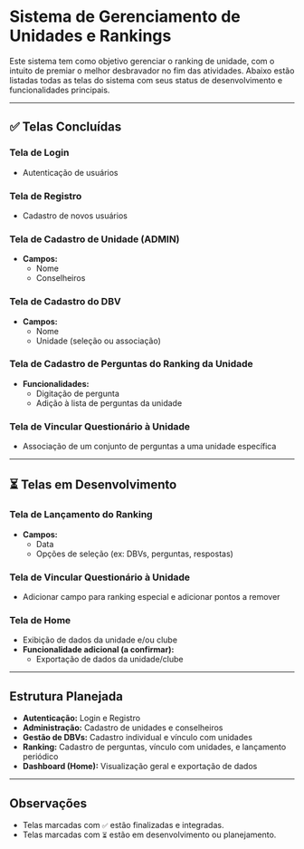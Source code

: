 # Sistema de Gerenciamento de Unidades e Rankings

Este sistema tem como objetivo gerenciar o ranking de unidade, com o intuito de premiar o melhor desbravador no fim das atividades. Abaixo estão listadas todas as telas do sistema com seus status de desenvolvimento e funcionalidades principais.

---

## ✅ Telas Concluídas

### Tela de Login

- Autenticação de usuários

### Tela de Registro

- Cadastro de novos usuários

### Tela de Cadastro de Unidade (ADMIN)

- **Campos:**
  - Nome
  - Conselheiros

### Tela de Cadastro do DBV

- **Campos:**
  - Nome
  - Unidade (seleção ou associação)

### Tela de Cadastro de Perguntas do Ranking da Unidade

- **Funcionalidades:**
  - Digitação de pergunta
  - Adição à lista de perguntas da unidade

### Tela de Vincular Questionário à Unidade

- Associação de um conjunto de perguntas a uma unidade específica

---

## ⏳ Telas em Desenvolvimento

### Tela de Lançamento do Ranking

- **Campos:**
  - Data
  - Opções de seleção (ex: DBVs, perguntas, respostas)

### Tela de Vincular Questionário à Unidade

- Adicionar campo para ranking especial e adicionar pontos a remover

### Tela de Home

- Exibição de dados da unidade e/ou clube
- **Funcionalidade adicional (a confirmar):**
  - Exportação de dados da unidade/clube

---

## Estrutura Planejada

- **Autenticação:** Login e Registro
- **Administração:** Cadastro de unidades e conselheiros
- **Gestão de DBVs:** Cadastro individual e vínculo com unidades
- **Ranking:** Cadastro de perguntas, vínculo com unidades, e lançamento periódico
- **Dashboard (Home):** Visualização geral e exportação de dados

---

## Observações

- Telas marcadas com `✅` estão finalizadas e integradas.
- Telas marcadas com `⏳` estão em desenvolvimento ou planejamento.
